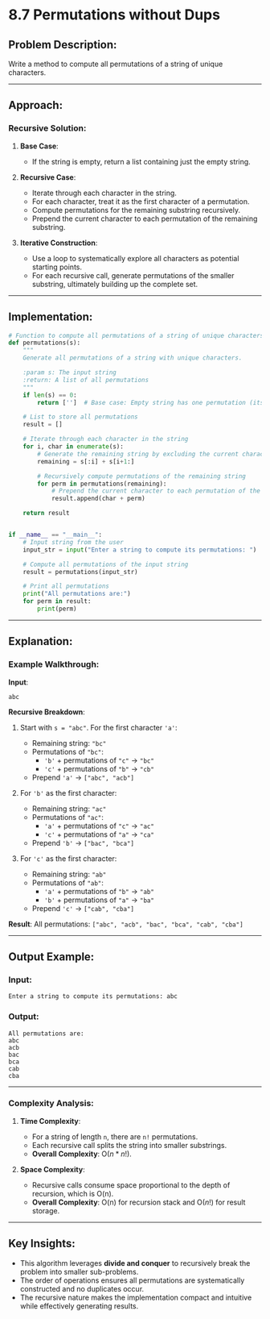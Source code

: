 # 8.7 Permutations without Dups

## Problem Description:
Write a method to compute all permutations of a string of unique characters.

---

## Approach:

### Recursive Solution:
1. **Base Case**:
   - If the string is empty, return a list containing just the empty string.

2. **Recursive Case**:
   - Iterate through each character in the string.
   - For each character, treat it as the first character of a permutation.
   - Compute permutations for the remaining substring recursively.
   - Prepend the current character to each permutation of the remaining substring.

3. **Iterative Construction**:
   - Use a loop to systematically explore all characters as potential starting points.
   - For each recursive call, generate permutations of the smaller substring, ultimately building up the complete set.

---

## Implementation:

```python
# Function to compute all permutations of a string of unique characters
def permutations(s):
    """
    Generate all permutations of a string with unique characters.

    :param s: The input string
    :return: A list of all permutations
    """
    if len(s) == 0:
        return ['']  # Base case: Empty string has one permutation (itself)

    # List to store all permutations
    result = []

    # Iterate through each character in the string
    for i, char in enumerate(s):
        # Generate the remaining string by excluding the current character
        remaining = s[:i] + s[i+1:]

        # Recursively compute permutations of the remaining string
        for perm in permutations(remaining):
            # Prepend the current character to each permutation of the remaining string
            result.append(char + perm)

    return result


if __name__ == "__main__":
    # Input string from the user
    input_str = input("Enter a string to compute its permutations: ")

    # Compute all permutations of the input string
    result = permutations(input_str)

    # Print all permutations
    print("All permutations are:")
    for perm in result:
        print(perm)
```

---

## Explanation:

### Example Walkthrough:
**Input**:
```
abc
```

**Recursive Breakdown**:
1. Start with `s = "abc"`. For the first character `'a'`:
   - Remaining string: `"bc"`
   - Permutations of `"bc"`:
     - `'b'` + permutations of `"c"` → `"bc"`
     - `'c'` + permutations of `"b"` → `"cb"`
   - Prepend `'a'` → `["abc", "acb"]`

2. For `'b'` as the first character:
   - Remaining string: `"ac"`
   - Permutations of `"ac"`:
     - `'a'` + permutations of `"c"` → `"ac"`
     - `'c'` + permutations of `"a"` → `"ca"`
   - Prepend `'b'` → `["bac", "bca"]`

3. For `'c'` as the first character:
   - Remaining string: `"ab"`
   - Permutations of `"ab"`:
     - `'a'` + permutations of `"b"` → `"ab"`
     - `'b'` + permutations of `"a"` → `"ba"`
   - Prepend `'c'` → `["cab", "cba"]`

**Result**:
All permutations: `["abc", "acb", "bac", "bca", "cab", "cba"]`

---

## Output Example:

### Input:
```
Enter a string to compute its permutations: abc
```

### Output:
```
All permutations are:
abc
acb
bac
bca
cab
cba
```

---

### Complexity Analysis:

1. **Time Complexity**:
   - For a string of length `n`, there are `n!` permutations.
   - Each recursive call splits the string into smaller substrings.
   - **Overall Complexity**: O($`n * n!`$).

2. **Space Complexity**:
   - Recursive calls consume space proportional to the depth of recursion, which is O(n).
   - **Overall Complexity**: O(n) for recursion stack and O($`n!`$) for result storage.

---

## Key Insights:
- This algorithm leverages **divide and conquer** to recursively break the problem into smaller sub-problems.
- The order of operations ensures all permutations are systematically constructed and no duplicates occur.
- The recursive nature makes the implementation compact and intuitive while effectively generating results.
